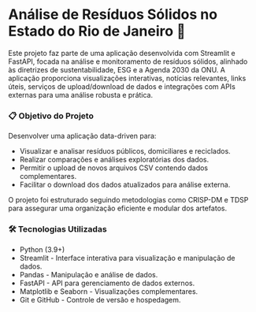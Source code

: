 # Análise de Resíduos Sólidos no Estado do Rio de Janeiro 🌱

Este projeto faz parte de uma aplicação desenvolvida com Streamlit e FastAPI, focada na análise e monitoramento de resíduos sólidos, alinhado às diretrizes de sustentabilidade, ESG e a Agenda 2030 da ONU. A aplicação proporciona visualizações interativas, notícias relevantes, links úteis, serviços de upload/download de dados e integrações com APIs externas para uma análise robusta e prática.

### 📋 Objetivo do Projeto

Desenvolver uma aplicação data-driven para:

- Visualizar e analisar resíduos públicos, domiciliares e reciclados.
- Realizar comparações e análises exploratórias dos dados.
- Permitir o upload de novos arquivos CSV contendo dados complementares.
- Facilitar o download dos dados atualizados para análise externa.

O projeto foi estruturado seguindo metodologias como CRISP-DM e TDSP para assegurar uma organização eficiente e modular dos artefatos.

### 🛠️ Tecnologias Utilizadas

- Python (3.9+)
- Streamlit - Interface interativa para visualização e manipulação de dados.
- Pandas - Manipulação e análise de dados.
- FastAPI - API para gerenciamento de dados externos.
- Matplotlib e Seaborn - Visualizações complementares.
- Git e GitHub - Controle de versão e hospedagem.